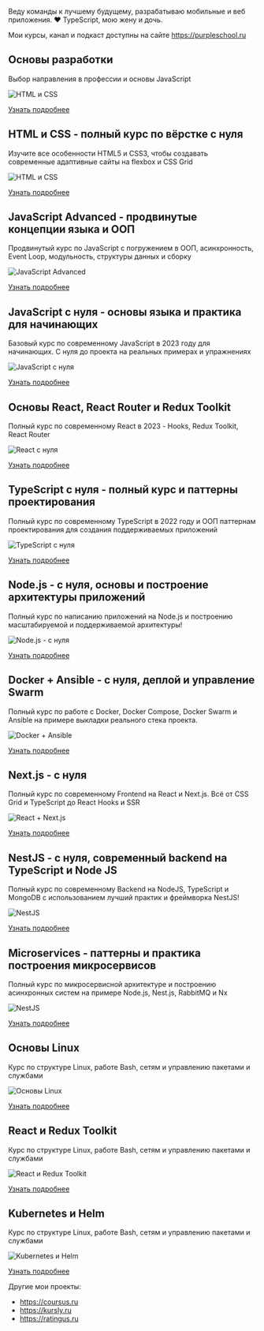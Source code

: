 Веду команды к лучшему будущему, разрабатываю мобильные и веб приложения. ❤️ TypeScript, мою жену и дочь.

Мои курсы, канал и подкаст доступны на сайте https://purpleschool.ru

## Основы разработки
Выбор направления в профессии и основы JavaScript

![HTML и CSS](http://cdn-bucket.hb.bizmrg.com/purple-images/courses/undefined/%C3%90%C2%9E%C3%90%C2%B1%C3%90%C2%BB%C3%90%C2%BE%C3%90%C2%B6%C3%90%C2%BA%C3%90%C2%B0-code-basics.jpg)

[Узнать подробнее](https://purpleschool.ru/course/code-basics)

## HTML и CSS - полный курс по вёрстке с нуля
Изучите все особенности HTML5 и CSS3, чтобы создавать современные адаптивные сайты на flexbox и CSS Grid

![HTML и CSS](http://cdn-bucket.hb.bizmrg.com/purple-images/courses/undefined/%C3%90%C2%9E%C3%90%C2%B1%C3%90%C2%BB%C3%90%C2%BE%C3%90%C2%B6%C3%90%C2%BA%C3%90%C2%B0.jpg)

[Узнать подробнее](https://purpleschool.ru/course/html-css)

## JavaScript Advanced - продвинутые концепции языка и ООП
Продвинутый курс по JavaScript с погружением в ООП, асинхронность, Event Loop, модульность, структуры данных и сборку

![JavaScript Advanced](http://cdn-bucket.hb.bizmrg.com/purple-images/courses/undefined/%C3%90%C2%9E%C3%90%C2%B1%C3%90%C2%BB%C3%90%C2%BE%C3%90%C2%B6%C3%90%C2%BA%C3%90%C2%B0-adv.jpg)

[Узнать подробнее](https://purpleschool.ru/course/javascript-basics)

## JavaScript с нуля - основы языка и практика для начинающих
Базовый курс по современному JavaScript в 2023 году для начинающих. С нуля до проекта на реальных примерах и упражнениях

![JavaScript с нуля](https://cdn-bucket.hb.bizmrg.com/purple-images/documents/cover-javascript.jpg)

[Узнать подробнее](https://purpleschool.ru/course/javascript-basics)

## Основы React, React Router и Redux Toolkit
Полный курс по современному React в 2023 - Hooks, Redux Toolkit, React Router

![React с нуля](https://cdn-bucket.hb.ru-msk.vkcs.cloud/purple-images/courses/undefined/%D0%9E%D0%B1%D0%BB%D0%BE%D0%B6%D0%BA%D0%B0-react.jpg)

[Узнать подробнее](https://purpleschool.ru/course/react-redux)

## TypeScript с нуля - полный курс и паттерны проектирования
Полный курс по современному TypeScript в 2022 году и ООП паттернам проектирования для создания поддерживаемых приложений

![TypeScript с нуля](http://cdn-bucket.hb.bizmrg.com/purple-images/courses/undefined/4412496_bdce.jpeg)

[Узнать подробнее](https://purpleschool.ru/course/typescript)


## Node.js - с нуля, основы и построение архитектуры приложений
Полный курс по написанию приложений на Node.js и построению масштабируемой и поддерживаемой архитектуры!

![Node.js - с нуля](http://cdn-bucket.hb.bizmrg.com/purple-images/courses/undefined/4258394_ffaf.jpeg)

[Узнать подробнее](https://purpleschool.ru/course/nodejs)


## Docker + Ansible - с нуля, деплой и управление Swarm
Полный курс по работе с Docker, Docker Compose, Docker Swarm и Ansible на примере выкладки реального стека проекта.

![Docker + Ansible](http://cdn-bucket.hb.bizmrg.com/purple-images/courses/undefined/4068616_19d3.jpeg)

[Узнать подробнее](https://purpleschool.ru/course/docker)


## Next.js - с нуля
Полный курс по современному Frontend на React и Next.js. Всё от CSS Grid и TypeScript до React Hooks и SSR

![React + Next.js](http://cdn-bucket.hb.bizmrg.com/purple-images/courses/undefined/3965984_9788_2.jpeg)

[Узнать подробнее](https://purpleschool.ru/course/nextjs)


## NestJS - с нуля, современный backend на TypeScript и Node JS
Полный курс по современному Backend на NodeJS, TypeScript и MongoDB с использованием лучший практик и фреймворка NestJS!

![NestJS](http://cdn-bucket.hb.bizmrg.com/purple-images/courses/undefined/3885462_283e_2.jpeg)

[Узнать подробнее](https://purpleschool.ru/course/nestjs)

## Microservices - паттерны и практика построения микросервисов
Полный курс по микросервисной архитектуре и построению асинхронных систем на примере Node.js, Nest.js, RabbitMQ и Nx

![NestJS](http://cdn-bucket.hb.bizmrg.com/purple-images/courses/undefined/%D0%9E%D0%B1%D0%BB%D0%BE%D0%B6%D0%BA%D0%B0.jpg)

[Узнать подробнее](https://purpleschool.ru/course/microservices)

## Основы Linux
Курс по структуре Linux, работе Bash, сетям и управлению пакетами и службами

![Основы Linux](http://cdn-bucket.hb.bizmrg.com/purple-images/courses/undefined/%C3%90%C2%9E%C3%90%C2%B1%C3%90%C2%BB%C3%90%C2%BE%C3%90%C2%B6%C3%90%C2%BA%C3%90%C2%B0-linux.jpg)

[Узнать подробнее](https://purpleschool.ru/course/linux)

## React и Redux Toolkit
Курс по структуре Linux, работе Bash, сетям и управлению пакетами и службами

![React и Redux Toolkit](https://cdn-bucket.hb.ru-msk.vkcs.cloud/purple-images/courses/undefined/%D0%9E%D0%B1%D0%BB%D0%BE%D0%B6%D0%BA%D0%B0-react.jpg)

[Узнать подробнее](https://purpleschool.ru/course/react-redux)

## Kubernetes и Helm
Курс по структуре Linux, работе Bash, сетям и управлению пакетами и службами

![Kubernetes и Helm](https://cdn-bucket.hb.bizmrg.com/purple-images/profile-images/5413f602-3fbc-4461-825c-efeb1acff221.jpg)

[Узнать подробнее](https://purpleschool.ru/course/kubernetes-helm)

Другие мои проекты:
- https://coursus.ru
- https://kursly.ru
- https://ratingus.ru
